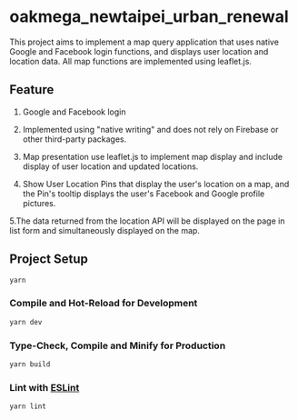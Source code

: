 # oakmega_newtaipei_urban_renewal

This project aims to implement a map query application that uses native Google and Facebook login functions, and displays user location and location data. All map functions are implemented using leaflet.js.

## Feature
1. Google and Facebook login

2. Implemented using "native writing" and does not rely on Firebase or other third-party packages.

3. Map presentation use leaflet.js to implement map display and include display of user location and updated locations.


4. Show User Location Pins that display the user's location on a map, and the Pin's tooltip displays the user's Facebook and Google profile pictures.


5.The data returned from the location API will be displayed on the page in list form and simultaneously displayed on the map.


## Project Setup

```sh
yarn
```

### Compile and Hot-Reload for Development

```sh
yarn dev
```

### Type-Check, Compile and Minify for Production

```sh
yarn build
```

### Lint with [ESLint](https://eslint.org/)

```sh
yarn lint
```
